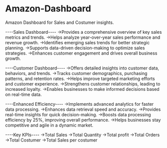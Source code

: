# Amazon-Dashboard
Amazon Dashboard for Sales and Costumer insights.

----Sales Dashboard----
->Provides a comprehensive overview of key sales metrics and trends.
->Helps analyze year-over-year sales performance and revenue growth.
->Identifies emerging sales trends for better strategic planning.
->Supports data-driven decision-making to optimize sales strategies.
->Enhances customer engagement and drives overall business growth.

----Customer Dashboard----
->Offers detailed insights into customer data, behaviors, and trends.
->Tracks customer demographics, purchasing patterns, and retention rates.
->Helps improve targeted marketing efforts and customer experience.
->Strengthens customer relationships, leading to increased loyalty.
->Enables businesses to make informed decisions based on real-time data.

----Enhanced Efficiency----
->Implements advanced analytics for faster data processing.
->Enhances data retrieval speed and accuracy.
->Provides real-time insights for quick decision-making.
->Boosts data processing efficiency by 25%, improving overall performance.
->Helps businesses stay competitive and agile in a dynamic market.

----Key KPIs----
->Total Sales
->Total Quantity
->Total profit
->Total Orders
->Total Costumer
->Total Sales per costumer






